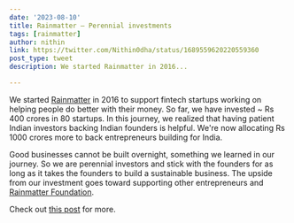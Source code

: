 ```yaml
---
date: '2023-08-10'
title: Rainmatter – Perennial investments
tags: [rainmatter]
author: nithin
link: https://twitter.com/Nithin0dha/status/1689559620220559360
post_type: tweet
description: We started Rainmatter in 2016...

---
```


We started [Rainmatter](https://twitter.com/Rainmatterin) in 2016 to support fintech startups working on helping people do better with their money. So far, we have invested ~ Rs 400 crores in 80 startups. In this journey, we realized that having patient Indian investors backing Indian founders is helpful. We're now allocating Rs 1000 crores more to back entrepreneurs building for India.

Good businesses cannot be built overnight, something we learned in our journey. So we are perennial investors and stick with the founders for as long as it takes the founders to build a sustainable business. 
The upside from our investment goes toward supporting other entrepreneurs and [Rainmatter Foundation](https://twitter.com/RainmatterOrg).

Check out [this post](https://zerodha.com/z-connect/rainmatter/rainmatter-perennial-investments) for more.
